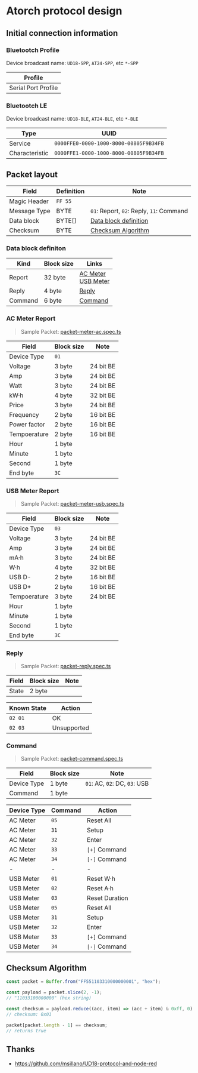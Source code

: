﻿# Atorch protocol design

## Initial connection information

### Bluetootch Profile

Device broadcast name: `UD18-SPP`, `AT24-SPP`, etc `*-SPP`

| Profile             |
| ------------------- |
| Serial Port Profile |

### Bluetootch LE

Device broadcast name: `UD18-BLE`, `AT24-BLE`, etc `*-BLE`

| Type           | UUID                                   |
| -------------- | -------------------------------------- |
| Service        | `0000FFE0-0000-1000-8000-00805F9B34FB` |
| Characteristic | `0000FFE1-0000-1000-8000-00805F9B34FB` |

## Packet layout

| Field        | Definition | Note                                            |
| ------------ | ---------- | ----------------------------------------------- |
| Magic Header | `FF 55`    |                                                 |
| Message Type | BYTE       | `01`: Report, `02`: Reply, `11`: Command        |
| Data block   | BYTE[]     | [Data block definition](#data-block-definition) |
| Checksum     | BYTE       | [Checksum Algorithm](#checksum-algorithm)       |

### Data block definiton

| Kind    | Block size | Links                                                          |
| ------- | ---------- | -------------------------------------------------------------- |
| Report  | 32 byte    | [AC Meter](#ac-meter-report)<br>[USB Meter](#usb-meter-report) |
| Reply   | 4 byte     | [Reply](#reply)                                                |
| Command | 6 byte     | [Command](#command)                                            |

### AC Meter Report

> Sample Packet:
> [packet-meter-ac.spec.ts](src/service/atorch-packet/packet-meter-ac.spec.ts)

| Field        | Block size | Note      |
| ------------ | ---------- | --------- |
| Device Type  | `01`       |           |
| Voltage      | 3 byte     | 24 bit BE |
| Amp          | 3 byte     | 24 bit BE |
| Watt         | 3 byte     | 24 bit BE |
| kW·h         | 4 byte     | 32 bit BE |
| Price        | 3 byte     | 24 bit BE |
| Frequency    | 2 byte     | 16 bit BE |
| Power factor | 2 byte     | 16 bit BE |
| Tempoerature | 2 byte     | 16 bit BE |
| Hour         | 1 byte     |           |
| Minute       | 1 byte     |           |
| Second       | 1 byte     |           |
| End byte     | `3C`       |           |

### USB Meter Report

> Sample Packet:
> [packet-meter-usb.spec.ts](src/service/atorch-packet/packet-meter-usb.spec.ts)

| Field        | Block size | Note      |
| ------------ | ---------- | --------- |
| Device Type  | `03`       |           |
| Voltage      | 3 byte     | 24 bit BE |
| Amp          | 3 byte     | 24 bit BE |
| mA·h         | 3 byte     | 24 bit BE |
| W·h          | 4 byte     | 32 bit BE |
| USB D-       | 2 byte     | 16 bit BE |
| USB D+       | 2 byte     | 16 bit BE |
| Tempoerature | 3 byte     | 24 bit BE |
| Hour         | 1 byte     |           |
| Minute       | 1 byte     |           |
| Second       | 1 byte     |           |
| End byte     | `3C`       |           |

### Reply

> Sample Packet:
> [packet-reply.spec.ts](src/service/atorch-packet/packet-reply.spec.ts)

| Field | Block size | Note |
| ----- | ---------- | ---- |
| State | 2 byte     |      |

| Known State | Action      |
| ----------- | ----------- |
| `02 01`     | OK          |
| `02 03`     | Unsupported |

### Command

> Sample Packet:
> [packet-command.spec.ts](src/service/atorch-packet/packet-command.spec.ts)

| Field       | Block size | Note                          |
| ----------- | ---------- | ----------------------------- |
| Device Type | 1 byte     | `01`: AC, `02`: DC, `03`: USB |
| Command     | 1 byte     |                               |

| Device Type | Command | Action         |
| ----------- | ------- | -------------- |
| AC Meter    | `05`    | Reset All      |
| AC Meter    | `31`    | Setup          |
| AC Meter    | `32`    | Enter          |
| AC Meter    | `33`    | `[+]` Command  |
| AC Meter    | `34`    | `[-]` Command  |
| -           | -       | -              |
| USB Meter   | `01`    | Reset W·h      |
| USB Meter   | `02`    | Reset A·h      |
| USB Meter   | `03`    | Reset Duration |
| USB Meter   | `05`    | Reset All      |
| USB Meter   | `31`    | Setup          |
| USB Meter   | `32`    | Enter          |
| USB Meter   | `33`    | `[+]` Command  |
| USB Meter   | `34`    | `[-]` Command  |

## Checksum Algorithm

```javascript
const packet = Buffer.from("FF551103310000000001", "hex");

const payload = packet.slice(2, -1);
// "11033100000000" (hex string)

const checksum = payload.reduce((acc, item) => (acc + item) & 0xff, 0) ^ 0x44;
// checksum: 0x01

packet[packet.length - 1] == checksum;
// returns true
```

## Thanks

- <https://github.com/msillano/UD18-protocol-and-node-red>
